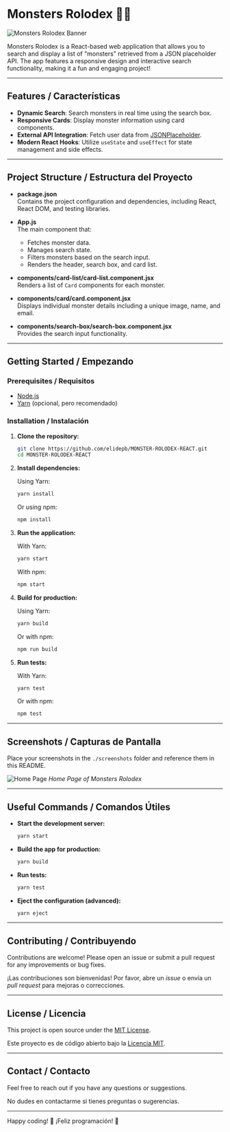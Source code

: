 
# Monsters Rolodex 🎃📇

![Monsters Rolodex Banner](./screenshots/banner.png)

Monsters Rolodex is a React-based web application that allows you to search and display a list of "monsters" retrieved from a JSON placeholder API. The app features a responsive design and interactive search functionality, making it a fun and engaging project!

---

## Features / Características

- **Dynamic Search**: Search monsters in real time using the search box.
- **Responsive Cards**: Display monster information using card components.
- **External API Integration**: Fetch user data from [JSONPlaceholder](https://jsonplaceholder.typicode.com/users).
- **Modern React Hooks**: Utilize `useState` and `useEffect` for state management and side effects.

---

## Project Structure / Estructura del Proyecto

- **package.json**  
  Contains the project configuration and dependencies, including React, React DOM, and testing libraries.

- **App.js**  
  The main component that:
  - Fetches monster data.
  - Manages search state.
  - Filters monsters based on the search input.
  - Renders the header, search box, and card list.

- **components/card-list/card-list.component.jsx**  
  Renders a list of `Card` components for each monster.

- **components/card/card.component.jsx**  
  Displays individual monster details including a unique image, name, and email.

- **components/search-box/search-box.component.jsx**  
  Provides the search input functionality.

---

## Getting Started / Empezando

### Prerequisites / Requisitos

- [Node.js](https://nodejs.org/)
- [Yarn](https://yarnpkg.com/) (opcional, pero recomendado)

### Installation / Instalación

1. **Clone the repository:**

   ```bash
   git clone https://github.com/elidepb/MONSTER-ROLODEX-REACT.git
   cd MONSTER-ROLODEX-REACT
   ```

2. **Install dependencies:**

   Using Yarn:

   ```bash
   yarn install
   ```

   Or using npm:

   ```bash
   npm install
   ```

3. **Run the application:**

   With Yarn:

   ```bash
   yarn start
   ```

   With npm:

   ```bash
   npm start
   ```

4. **Build for production:**

   Using Yarn:

   ```bash
   yarn build
   ```

   Or with npm:

   ```bash
   npm run build
   ```

5. **Run tests:**

   With Yarn:

   ```bash
   yarn test
   ```

   Or with npm:

   ```bash
   npm test
   ```

---

## Screenshots / Capturas de Pantalla

Place your screenshots in the `./screenshots` folder and reference them in this README.

![Home Page](./screenshots/homepage.png)
*Home Page of Monsters Rolodex*

---

## Useful Commands / Comandos Útiles

- **Start the development server:**

  ```bash
  yarn start
  ```

- **Build the app for production:**

  ```bash
  yarn build
  ```

- **Run tests:**

  ```bash
  yarn test
  ```

- **Eject the configuration (advanced):**

  ```bash
  yarn eject
  ```

---

## Contributing / Contribuyendo

Contributions are welcome! Please open an issue or submit a pull request for any improvements or bug fixes.

¡Las contribuciones son bienvenidas! Por favor, abre un *issue* o envía un *pull request* para mejoras o correcciones.

---

## License / Licencia

This project is open source under the [MIT License](LICENSE).

Este proyecto es de código abierto bajo la [Licencia MIT](LICENSE).

---

## Contact / Contacto

Feel free to reach out if you have any questions or suggestions.

No dudes en contactarme si tienes preguntas o sugerencias.

---

Happy coding! 🚀
¡Feliz programación! 🎉
```
